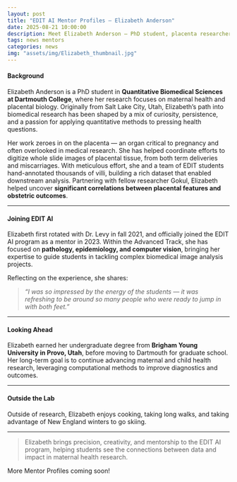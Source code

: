 ```yaml
---
layout: post
title: "EDIT AI Mentor Profiles — Elizabeth Anderson"
date: 2025-08-21 10:00:00
description: Meet Elizabeth Anderson — PhD student, placenta researcher, and mentor in the EDIT AI program.
tags: news mentors
categories: news
img: "assets/img/Elizabeth_thumbnail.jpg"
---
```


#### Background

Elizabeth Anderson is a PhD student in **Quantitative Biomedical Sciences at Dartmouth College**, where her research focuses on maternal health and placental biology. Originally from Salt Lake City, Utah, Elizabeth’s path into biomedical research has been shaped by a mix of curiosity, persistence, and a passion for applying quantitative methods to pressing health questions.

Her work zeroes in on the placenta — an organ critical to pregnancy and often overlooked in medical research. She has helped coordinate efforts to digitize whole slide images of placental tissue, from both term deliveries and miscarriages. With meticulous effort, she and a team of EDIT students hand-annotated thousands of villi, building a rich dataset that enabled downstream analysis. Partnering with fellow researcher Gokul, Elizabeth helped uncover **significant correlations between placental features and obstetric outcomes**.

---

#### Joining EDIT AI

Elizabeth first rotated with Dr. Levy in fall 2021, and officially joined the EDIT AI program as a mentor in 2023. Within the Advanced Track, she has focused on **pathology, epidemiology, and computer vision**, bringing her expertise to guide students in tackling complex biomedical image analysis projects.  

Reflecting on the experience, she shares:  

> *“I was so impressed by the energy of the students — it was refreshing to be around so many people who were ready to jump in with both feet.”*

---

#### Looking Ahead

Elizabeth earned her undergraduate degree from **Brigham Young University in Provo, Utah**, before moving to Dartmouth for graduate school. Her long-term goal is to continue advancing maternal and child health research, leveraging computational methods to improve diagnostics and outcomes.  

---

#### Outside the Lab

Outside of research, Elizabeth enjoys cooking, taking long walks, and taking advantage of New England winters to go skiing.

---

> Elizabeth brings precision, creativity, and mentorship to the EDIT AI program, helping students see the connections between data and impact in maternal health research.

More Mentor Profiles coming soon!
